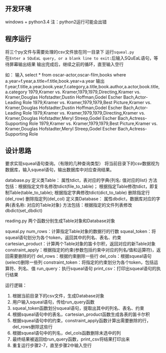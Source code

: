 
开发环境
-----------------
windows + python3.4
注：python2运行可能会出错


程序运行
-----------------
将三个py文件与需要处理的csv文件放在同一目录下
运行`squeal.py`  
在`Enter a SQuEaL query, or a blank line to exit:`后输入SQuEaL语句，等待屏幕输出结果
输出完成后，继续之前的循环，直至输入空行

如：
输入
select * from oscar-actor,oscar-film,books where a.year=f.year,a.title=f.title,book.year=a.year
输出
f.year,f.title,a.year,book.year,f.category,a.title,book.author,a.actor,book.title,a.category
1979,Kramer vs. Kramer,1979,1979,Directing,Kramer vs. Kramer,Douglas Hofstadter,Dustin Hoffman,Godel Escher Bach,Actor-Leading Role
1979,Kramer vs. Kramer,1979,1979,Best Picture,Kramer vs. Kramer,Douglas Hofstadter,Dustin Hoffman,Godel Escher Bach,Actor-Leading Role
1979,Kramer vs. Kramer,1979,1979,Directing,Kramer vs. Kramer,Douglas Hofstadter,Meryl Streep,Godel Escher Bach,Actress-Supporting Role
1979,Kramer vs. Kramer,1979,1979,Best Picture,Kramer vs. Kramer,Douglas Hofstadter,Meryl Streep,Godel Escher Bach,Actress-Supporting Role 


设计思路
-----------------
要求实现squeal语句查询。（有限的几种查询类型）
将当前目录下的csv数据视为数据库，输入squeal语句，输出数据库中对应查询结果。

database.py
定义类Table：
属性tdict，表对应的字典{列名: 值对应的list}
方法包括：根据指定文件名修改tdict(file_to_table)；
          根据指定Table修改tdict，即复制Table(table_to_table);
		  根据指定字典修改tdict(dict_to_table)
		  删除指定行(del_row)
		  删除指定列(del_col)
定义类Database：
属性dbdict，数据库对应的字典{表名称: 对应的Table对象}
方法包括：根据指定的文件列表修改dbdict(set_dbdict)

reading.py
两个函数分别生成Table对象和Database对象

squeal.py
num_rows：计算指定Table对象的数据行的行数
squeal_token：将squeal语句划分为各个token，返回其中的列名、表名、约束
cartesian_product：计算两个Table对象的笛卡尔积，返回对应的新Table对象
constraint_apply：根据指定的约束(参数包括约束中对应的列名/值和运算符)，返回需要删除的行
del_rows：根据约束删除一些行
del_cols：根据squeal语句(select)删除一些列
constraint_token：将指定的约束划分为各个token，包括运算符、列名、值
run_query：执行squeal语句
print_csv：打印出squeal语句的执行结果

运行逻辑：
1. 根据当前目录下的csv文件，生成Database对象
2. 用户输入squeal语句，传给run_query函数
3. squeal_token函数划分squeal语句，提取出其中的列名、表名、约束
4. 根据squeal语句中的表名，cartesian_product函数生成各表的笛卡尔积
5. 根据squeal语句中的约束，constraint_apply函数计算出需要删除的行，del_rows删除这些行
6. 根据squeal语句中的列名，del_cols函数删除未选中的列
7. 最终结果被返回给run_query函数，print_csv将结果打印出来
8. 重复运行步骤2-7，直至步骤2中输入空行


